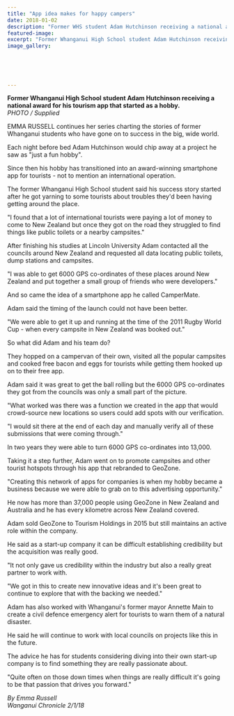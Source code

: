 ```yaml
---
title: "App idea makes for happy campers"
date: 2018-01-02
description: "Former WHS student Adam Hutchinson receiving a national award for his tourism app that started as a hobby..."
featured-image: 
excerpt: "Former Whanganui High School student Adam Hutchinson receiving a national award for his tourism app that started as a hobby."
image_gallery:
    
    
    
    
    
---
```


<p><span><strong>Former Whanganui High School student Adam Hutchinson receiving a national award for his tourism app that started as a hobby.</strong> <br /><em>PHOTO / Supplied</em></span></p>
<p class="element element-paragraph">EMMA RUSSELL continues her series charting the stories of former Whanganui students who have gone on to success in the big, wide world.</p>
<p class="element element-paragraph">Each night before bed Adam Hutchinson would chip away at a project he saw as "just a fun hobby".</p>
<p class="element element-paragraph">Since then his hobby has transitioned into an award-winning smartphone app for tourists - not to mention an international operation.</p>
<p class="element element-paragraph">The former Whanganui High School student said his success story started after he got yarning to some tourists about troubles they'd been having getting around the place.</p>
<p class="element element-paragraph">"I found that a lot of international tourists were paying a lot of money to come to New Zealand but once they got on the road they struggled to find things like public toilets or a nearby campsites."</p>
<p class="element element-paragraph">After finishing his studies at Lincoln University Adam contacted all the councils around New Zealand and requested all data locating public toilets, dump stations and campsites.</p>
<p class="element element-paragraph">"I was able to get 6000 GPS co-ordinates of these places around New Zealand and put together a small group of friends who were developers."</p>
<p class="element element-paragraph">And so came the idea of a smartphone app he called CamperMate.</p>
<p class="element element-paragraph">Adam said the timing of the launch could not have been better.</p>
<p class="element element-paragraph">"We were able to get it up and running at the time of the 2011 Rugby World Cup - when every campsite in New Zealand was booked out."</p>
<p class="element element-paragraph">So what did Adam and his team do?</p>
<p class="element element-paragraph">They hopped on a campervan of their own, visited all the popular campsites and cooked free bacon and eggs for tourists while getting them hooked up on to their free app.</p>
<p class="element element-paragraph">Adam said it was great to get the ball rolling but the 6000 GPS co-ordinates they got from the councils was only a small part of the picture.</p>
<p class="element element-paragraph">"What worked was there was a function we created in the app that would crowd-source new locations so users could add spots with our verification.</p>
<p class="element element-paragraph">"I would sit there at the end of each day and manually verify all of these submissions that were coming through."</p>
<p class="element element-paragraph">In two years they were able to turn 6000 GPS co-ordinates into 13,000.</p>
<p class="element element-paragraph">Taking it a step further, Adam went on to promote campsites and other tourist hotspots through his app that rebranded to GeoZone.</p>
<p class="element element-paragraph">"Creating this network of apps for companies is when my hobby became a business because we were able to grab on to this advertising opportunity."</p>
<p class="element element-paragraph">He now has more than 37,000 people using GeoZone in New Zealand and Australia and he has every kilometre across New Zealand covered.</p>
<p class="element element-paragraph">Adam sold GeoZone to Tourism Holdings in 2015 but still maintains an active role within the company.</p>
<p class="element element-paragraph">He said as a start-up company it can be difficult establishing credibility but the acquisition was really good.</p>
<p class="element element-paragraph">"It not only gave us credibility within the industry but also a really great partner to work with.</p>
<p class="element element-paragraph">"We got in this to create new innovative ideas and it's been great to continue to explore that with the backing we needed."</p>
<p class="element element-paragraph">Adam has also worked with Whanganui's former mayor Annette Main to create a civil defence emergency alert for tourists to warn them of a natural disaster.</p>
<p class="element element-paragraph">He said he will continue to work with local councils on projects like this in the future.</p>
<p class="element element-paragraph">The advice he has for students considering diving into their own start-up company is to find something they are really passionate about.</p>
<p class="element element-paragraph">"Quite often on those down times when things are really difficult it's going to be that passion that drives you forward."</p>
<p><em>By Emma Russell</em><br /><em>Wanganui Chronicle 2/1/18</em></p>

